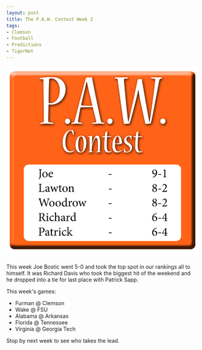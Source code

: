 ```yaml
---
layout: post
title: The P.A.W. Contest Week 2
tags:
- Clemson
- Football
- Predictions
- TigerNet
---
```


![](/img/paw-contest-2.jpg)

This week Joe Bostic went 5-0 and took the top spot in our rankings all to himself. It was Richard Davis who took the biggest hit of the weekend and he dropped into a tie for last place with Patrick Sapp.

This week's games:

* Furman @ Clemson
* Wake @ FSU
* Alabama @ Arkansas
* Florida @ Tennessee
* Virginia @ Georgia Tech

Stop by next week to see who takes the lead.
